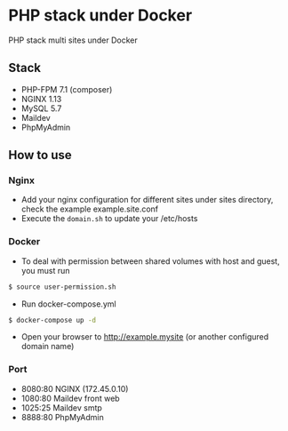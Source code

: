 # PHP stack under Docker

PHP stack multi sites under Docker 

## Stack

- PHP-FPM 7.1 (composer)
- NGINX 1.13
- MySQL 5.7
- Maildev
- PhpMyAdmin

## How to use

### Nginx

- Add your nginx configuration for different sites under sites directory, check the example example.site.conf
- Execute the `domain.sh` to update your /etc/hosts

### Docker

- To deal with permission between shared volumes with host and guest, you must run

```bash
$ source user-permission.sh
```

- Run docker-compose.yml

```bash
$ docker-compose up -d
```

- Open your browser to http://example.mysite (or another configured domain name)

### Port

- 8080:80 NGINX (172.45.0.10)
- 1080:80 Maildev front web
- 1025:25 Maildev smtp
- 8888:80 PhpMyAdmin
